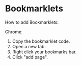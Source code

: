 # Bookmarklets


How to add Bookmarklets:

Chrome:

1. Copy the bookmarklet code.
2. Open a new tab.
3. Right click your bookmarks bar.
4. Click "add page".
